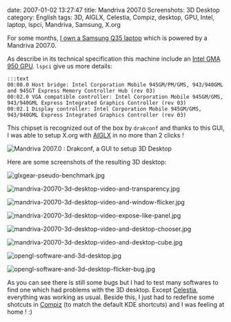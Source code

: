 date: 2007-01-02 13:27:47
title: Mandriva 2007.0 Screenshots: 3D Desktop
category: English
tags: 3D, AIGLX, Celestia, Compiz, desktop, GPU, Intel, laptop, lspci, Mandriva, Samsung, X.org

For some months, [I own a Samsung Q35 laptop](http://kevin.deldycke.com/2006/10/samsung-q35-xic-5500-tiny-review-of-a-strong-compact-laptop/) which is powered by a Mandriva 2007.0.

As describe in its technical specification this machine include an [Intel GMA 950 GPU](http://en.wikipedia.org/wiki/Intel_GMA#GMA_950). `lspci` give us more details:

    :::text
    00:00.0 Host bridge: Intel Corporation Mobile 945GM/PM/GMS, 943/940GML and 945GT Express Memory Controller Hub (rev 03)
    00:02.0 VGA compatible controller: Intel Corporation Mobile 945GM/GMS, 943/940GML Express Integrated Graphics Controller (rev 03)
    00:02.1 Display controller: Intel Corporation Mobile 945GM/GMS, 943/940GML Express Integrated Graphics Controller (rev 03)

This chipset is recognized out of the box by `drakconf` and thanks to this GUI, I was able to setup X.org with [AIGLX](http://en.wikipedia.org/wiki/AIGLX) in no more than 2 clicks !

![Mandriva 2007.0 : Drakconf, a GUI to setup 3D Desktop](/static/uploads/2007/05/mandriva-20070-drakconf-3d-desktop-control-panel.png)

Here are some screenshots of the resulting 3D desktop:

![glxgear-pseudo-benchmark.jpg](/static/uploads/2007/05/glxgear-pseudo-benchmark.jpg)

![mandriva-20070-3d-desktop-video-and-transparency.jpg](/static/uploads/2007/05/mandriva-20070-3d-desktop-video-and-transparency.jpg)

![mandriva-20070-3d-desktop-video-and-window-flicker.jpg](/static/uploads/2007/05/mandriva-20070-3d-desktop-video-and-window-flicker.jpg)

![mandriva-20070-3d-desktop-video-expose-like-panel.jpg](/static/uploads/2007/05/mandriva-20070-3d-desktop-video-expose-like-panel.jpg)

![mandriva-20070-3d-desktop-video-and-desktop-chooser.jpg](/static/uploads/2007/05/mandriva-20070-3d-desktop-video-and-desktop-chooser.jpg)

![mandriva-20070-3d-desktop-video-and-desktop-cube.jpg](/static/uploads/2007/05/mandriva-20070-3d-desktop-video-and-desktop-cube.jpg)

![opengl-software-and-3d-desktop.jpg](/static/uploads/2007/05/opengl-software-and-3d-desktop.jpg)

![opengl-software-and-3d-desktop-flicker-bug.jpg](/static/uploads/2007/05/opengl-software-and-3d-desktop-flicker-bug.jpg)

As you can see there is still some bugs but I had to test many softwares to find one which had problems with the 3D desktop. Except [Celestia](http://www.shatters.net/celestia), everything was working as usual. Beside this, I just had to redefine some shotcuts in [Compiz](http://compiz.org) (to match the default KDE shortcuts) and I was feeling at home ! :)
